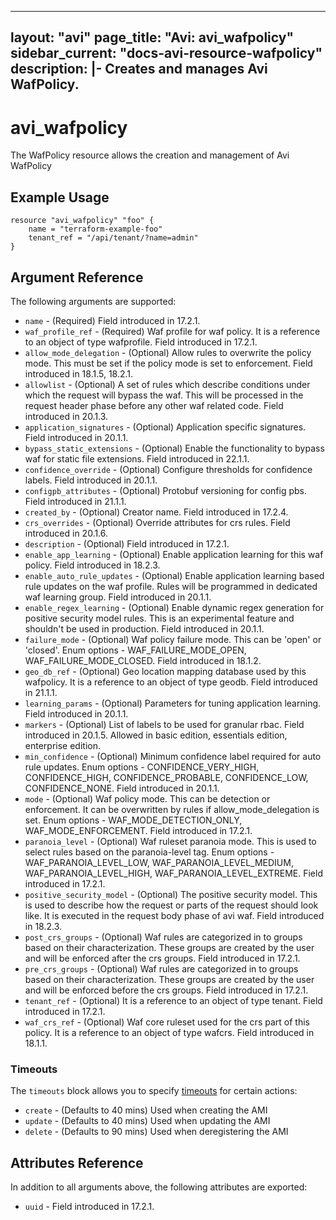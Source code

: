 <!--
    Copyright 2021 VMware, Inc.
    SPDX-License-Identifier: Mozilla Public License 2.0
-->
---
layout: "avi"
page_title: "Avi: avi_wafpolicy"
sidebar_current: "docs-avi-resource-wafpolicy"
description: |-
  Creates and manages Avi WafPolicy.
---

# avi_wafpolicy

The WafPolicy resource allows the creation and management of Avi WafPolicy

## Example Usage

```hcl
resource "avi_wafpolicy" "foo" {
    name = "terraform-example-foo"
    tenant_ref = "/api/tenant/?name=admin"
}
```

## Argument Reference

The following arguments are supported:

* `name` - (Required) Field introduced in 17.2.1.
* `waf_profile_ref` - (Required) Waf profile for waf policy. It is a reference to an object of type wafprofile. Field introduced in 17.2.1.
* `allow_mode_delegation` - (Optional) Allow rules to overwrite the policy mode. This must be set if the policy mode is set to enforcement. Field introduced in 18.1.5, 18.2.1.
* `allowlist` - (Optional) A set of rules which describe conditions under which the request will bypass the waf. This will be processed in the request header phase before any other waf related code. Field introduced in 20.1.3.
* `application_signatures` - (Optional) Application specific signatures. Field introduced in 20.1.1.
* `bypass_static_extensions` - (Optional) Enable the functionality to bypass waf for static file extensions. Field introduced in 22.1.1.
* `confidence_override` - (Optional) Configure thresholds for confidence labels. Field introduced in 20.1.1.
* `configpb_attributes` - (Optional) Protobuf versioning for config pbs. Field introduced in 21.1.1.
* `created_by` - (Optional) Creator name. Field introduced in 17.2.4.
* `crs_overrides` - (Optional) Override attributes for crs rules. Field introduced in 20.1.6.
* `description` - (Optional) Field introduced in 17.2.1.
* `enable_app_learning` - (Optional) Enable application learning for this waf policy. Field introduced in 18.2.3.
* `enable_auto_rule_updates` - (Optional) Enable application learning based rule updates on the waf profile. Rules will be programmed in dedicated waf learning group. Field introduced in 20.1.1.
* `enable_regex_learning` - (Optional) Enable dynamic regex generation for positive security model rules. This is an experimental feature and shouldn't be used in production. Field introduced in 20.1.1.
* `failure_mode` - (Optional) Waf policy failure mode. This can be 'open' or 'closed'. Enum options - WAF_FAILURE_MODE_OPEN, WAF_FAILURE_MODE_CLOSED. Field introduced in 18.1.2.
* `geo_db_ref` - (Optional) Geo location mapping database used by this wafpolicy. It is a reference to an object of type geodb. Field introduced in 21.1.1.
* `learning_params` - (Optional) Parameters for tuning application learning. Field introduced in 20.1.1.
* `markers` - (Optional) List of labels to be used for granular rbac. Field introduced in 20.1.5. Allowed in basic edition, essentials edition, enterprise edition.
* `min_confidence` - (Optional) Minimum confidence label required for auto rule updates. Enum options - CONFIDENCE_VERY_HIGH, CONFIDENCE_HIGH, CONFIDENCE_PROBABLE, CONFIDENCE_LOW, CONFIDENCE_NONE. Field introduced in 20.1.1.
* `mode` - (Optional) Waf policy mode. This can be detection or enforcement. It can be overwritten by rules if allow_mode_delegation is set. Enum options - WAF_MODE_DETECTION_ONLY, WAF_MODE_ENFORCEMENT. Field introduced in 17.2.1.
* `paranoia_level` - (Optional) Waf ruleset paranoia  mode. This is used to select rules based on the paranoia-level tag. Enum options - WAF_PARANOIA_LEVEL_LOW, WAF_PARANOIA_LEVEL_MEDIUM, WAF_PARANOIA_LEVEL_HIGH, WAF_PARANOIA_LEVEL_EXTREME. Field introduced in 17.2.1.
* `positive_security_model` - (Optional) The positive security model. This is used to describe how the request or parts of the request should look like. It is executed in the request body phase of avi waf. Field introduced in 18.2.3.
* `post_crs_groups` - (Optional) Waf rules are categorized in to groups based on their characterization. These groups are created by the user and will be enforced after the crs groups. Field introduced in 17.2.1.
* `pre_crs_groups` - (Optional) Waf rules are categorized in to groups based on their characterization. These groups are created by the user and will be  enforced before the crs groups. Field introduced in 17.2.1.
* `tenant_ref` - (Optional) It is a reference to an object of type tenant. Field introduced in 17.2.1.
* `waf_crs_ref` - (Optional) Waf core ruleset used for the crs part of this policy. It is a reference to an object of type wafcrs. Field introduced in 18.1.1.


### Timeouts

The `timeouts` block allows you to specify [timeouts](https://www.terraform.io/docs/configuration/resources.html#timeouts) for certain actions:

* `create` - (Defaults to 40 mins) Used when creating the AMI
* `update` - (Defaults to 40 mins) Used when updating the AMI
* `delete` - (Defaults to 90 mins) Used when deregistering the AMI

## Attributes Reference

In addition to all arguments above, the following attributes are exported:

* `uuid` -  Field introduced in 17.2.1.

